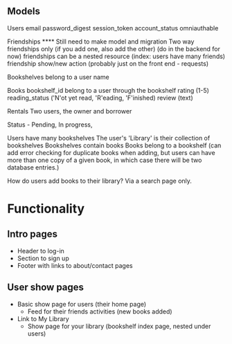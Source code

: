 


## Models ##

Users
  email
  password_digest
  session_token
  account_status
  omniauthable

Friendships
  **** Still need to make model and migration
  Two way friendships only (if you add one, also add the other)
  (do in the backend for now)
  friendships can be a nested resource (index: users have many friends)
  friendship show/new action (probably just on the front end - requests)

Bookshelves
  belong to a user
  name

Books
  bookshelf_id
  belong to a user through the bookshelf
  rating (1-5)
  reading_status ('N'ot yet read, 'R'eading, 'F'inished)
  review (text)

Rentals
  Two users, the owner and borrower

  Status - Pending, In progress, 



Users have many bookshelves
  The user's 'Library' is their collection of bookshelves
  Bookshelves contain books
  Books belong to a bookshelf (can add error checking for duplicate books when adding, but
    users can have more than one copy of a given book, in which case there will be two
    database entries.)

How do users add books to their library?
  Via a search page only.




# Functionality #

## Intro pages ##
  * Header to log-in
  * Section to sign up
  * Footer with links to about/contact pages

## User show pages ##

  * Basic show page for users (their home page)
    * Feed for their friends activities (new books added)
  * Link to My Library
    * Show page for your library (bookshelf index page, nested under users)



  



